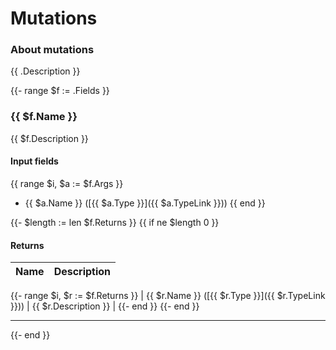# Mutations

### About mutations

{{ .Description }}

{{- range $f := .Fields }}

### {{ $f.Name }}

{{ $f.Description }}

#### Input fields
{{ range $i, $a := $f.Args }}
- {{ $a.Name }} ([{{ $a.Type }}]({{ $a.TypeLink }}))
{{ end }}

{{- $length := len $f.Returns }} {{ if ne $length 0 }}

#### Returns

| Name | Description |
|------|-------------|
{{- range $i, $r := $f.Returns }}
| {{ $r.Name }} ([{{ $r.Type }}]({{ $r.TypeLink }})) | {{ $r.Description }} |
{{- end }}
{{- end }}

---

{{- end }}